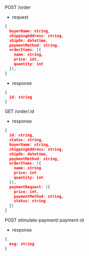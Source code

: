 POST /order

- request

```json
{
  buyerName: string,
  shippingAddress: string,
  shipOn: datetime,
  paymentMethod: string,
  orderItems: [{
    name: string,
    price: int,
    quantity: int
  }],
}
```

- response

```json
{
  id: string
}
```

GET /order/:id

- response

```json
{
  id: string,
  status: string,
  buyerName: string,
  shippingAddress: string,
  shipOn: datetime,
  paymentMethod: string,
  orderItems: [{
    name: string
    price: int
    quantity: int
  }],
  paymentRequest: [{
    price: int,
    paymentMethod: string,
    status: string
  }]
}
```

POST stimulate-payment/:payment-id

- response

```json
{
  msg: string
}
```
